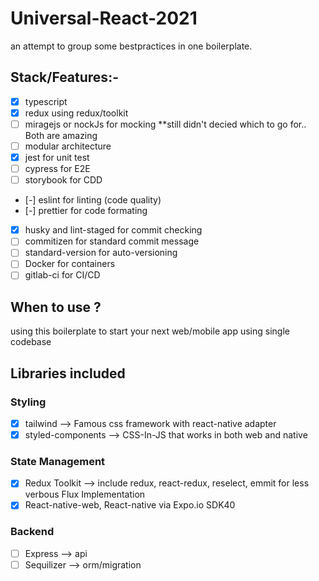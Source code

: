 # Universal-React-2021

an attempt to group some bestpractices in one boilerplate.

## Stack/Features:-

- [x] typescript
- [x] redux using redux/toolkit
- [ ] miragejs or nockJs for mocking \*\*still didn't decied which to go for.. Both are amazing
- [ ] modular architecture
- [x] jest for unit test
- [ ] cypress for E2E
- [ ] storybook for CDD
- [-] eslint for linting (code quality)
- [-] prettier for code formating
- [x] husky and lint-staged for commit checking
- [ ] commitizen for standard commit message
- [ ] standard-version for auto-versioning
- [ ] Docker for containers
- [ ] gitlab-ci for CI/CD

## When to use ?

using this boilerplate to start your next web/mobile app using single codebase

## Libraries included

### Styling

- [x] tailwind --> Famous css framework with react-native adapter
- [x] styled-components --> CSS-In-JS that works in both web and native

### State Management

- [x] Redux Toolkit --> include redux, react-redux, reselect, emmit for less verbous Flux Implementation
- [x] React-native-web, React-native via Expo.io SDK40

### Backend

- [ ] Express --> api
- [ ] Sequilizer --> orm/migration
